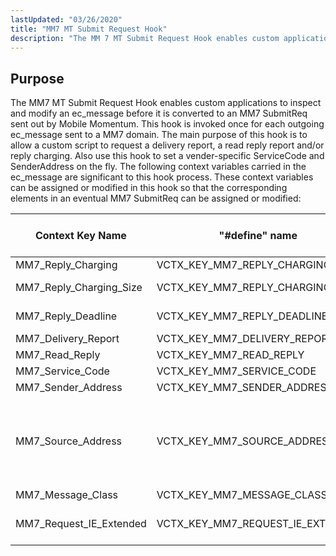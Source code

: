 ```yaml
---
lastUpdated: "03/26/2020"
title: "MM7 MT Submit Request Hook"
description: "The MM 7 MT Submit Request Hook enables custom applications to inspect and modify an ec message before it is converted to an MM 7 Submit Req sent out by Mobile Momentum This hook is invoked once for each outgoing ec message sent to a MM 7 domain The main..."
---
```



## <a name="MM7ClientSubmitRequestHook.purpose"></a> Purpose

The MM7 MT Submit Request Hook enables custom applications to inspect and modify an ec_message before it is converted to an MM7 SubmitReq sent out by Mobile Momentum. This hook is invoked once for each outgoing ec_message sent to a MM7 domain. The main purpose of this hook is to allow a custom script to request a delivery report, a read reply report and/or reply charging. Also use this hook to set a vender-specific ServiceCode and SenderAddress on the fly. The following context variables carried in the ec_message are significant to this hook process. These context variables can be assigned or modified in this hook so that the corresponding elements in an eventual MM7 SubmitReq can be assigned or modified:

<a name="MM7_MT_Submit_Request_Context_variables"></a> 


| Context Key Name | "#define" name | Description / Information Element in MM7 SubmitReq |
| --- | --- | --- |
| MM7_Reply_Charging | VCTX_KEY_MM7_REPLY_CHARGING | <ReplyCharging> |
| MM7_Reply_Charging_Size | VCTX_KEY_MM7_REPLY_CHARGING_SIZE | "replyChargingSize" attribute value in <ReplyCharging> |
| MM7_Reply_Deadline | VCTX_KEY_MM7_REPLY_DEADLINE | "replyDeadline" attribute value in <ReplyCharging> |
| MM7_Delivery_Report | VCTX_KEY_MM7_DELIVERY_REPORT | <DeliveryReport> |
| MM7_Read_Reply | VCTX_KEY_MM7_READ_REPLY | <ReadReply> |
| MM7_Service_Code | VCTX_KEY_MM7_SERVICE_CODE | <ServiceCode> |
| MM7_Sender_Address | VCTX_KEY_MM7_SENDER_ADDRESS | <SenderAddress> inside <SenderIdentification> |
| MM7_Source_Address | VCTX_KEY_MM7_SOURCE_ADDRESS | Used for logging purpose only. Defines the value for the source_address in the log.If not set, use the value of "MM7_Sender_Address". |
| MM7_Message_Class | VCTX_KEY_MM7_MESSAGE_CLASS | <MessageClass> |
| MM7_Request_IE_Extended | VCTX_KEY_MM7_REQUEST_IE_EXTENDED | XML tag and values for extra Information Elements |